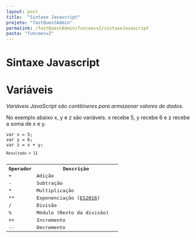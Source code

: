 ```yaml
---
layout: post
title:  "Sintaxe Javascript"
projeto: "fastQuestAdmin"
permalink: /fastQuestAdmin/funcoesv2/sintaxeJavascript
pasta: "funcoesv2"
---
```


# Sintaxe Javascript

# Variáveis
*Variáveis JavaScript são contêineres para armazenar valores de dados.*

No exemplo abaixo x, y e z são variáveis. x recebe 5, y recebe 6 e z recebe a soma de x e y.  
<pre>
<code>var x = 5;
var y = 6;
var z = x + y;<code>
<pre>
Resultado = 11

<table class="w3-table-all notranslate">
<tbody><tr>
<th style="width:25%">Operador</th>
<th>Descrição</th>
</tr>
<tr>
<td>+</td>
<td>Adição</td>
</tr>
<tr>
<td>-</td>
<td>Subtração</td>
</tr>
<tr>
<td>*</td>
<td>Multiplicação</td>
</tr>
<tr>
<td>**</td>
<td>Exponenciação (<a href="js_es6.asp">ES2016</a>)</td>
</tr>
<tr>
<td>/</td>
<td>Divisão</td>
</tr>
<tr>
<td>%</td>
<td>Módulo (Resto da divisão)</td>
</tr>
<tr>
<td>++</td>
<td>Incremento</td>
</tr>
<tr>
<td>--</td>
<td>Decremento</td>
</tr>
</tbody></table>

